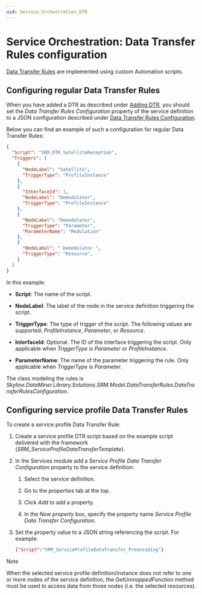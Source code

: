 ```yaml
---
uid: Service_Orchestration_DTR
---
```


# Service Orchestration: Data Transfer Rules configuration

[Data Transfer Rules](xref:srm_scripting#data-transfer-rules-dtr) are implemented using custom Automation scripts.

## Configuring regular Data Transfer Rules

When you have added a DTR as described under [Adding DTR](xref:Service_Orch_adding_DTR), you should set the *Data Transfer Rules Configuration* property of the service definition to a JSON configuration described under [Data Transfer Rules Configuration](xref:SRM_properties_Booking_Manager#data-transfer-rules-configuration).

Below you can find an example of such a configuration for regular Data Transfer Rules:

```json
{
  "Script": "SRM_DTR_SatelliteReception",
  "Triggers": [
    {
      "NodeLabel": "Satellite",
      "TriggerType": "ProfileInstance"
    },
    {
      "InterfaceId": 1,
      "NodeLabel": "Demodulator",
      "TriggerType": "ProfileInstance"
    },
    {
      "NodeLabel": "Demodulator",
      "TriggerType": "Parameter",
      "ParameterName": "Modulation"
    },
    {
      "NodeLabel": " Demodulator ",
      "TriggerType": "Resource",
    }
  ]
}
```

In this example:

- **Script**: The name of the script.

- **NodeLabel**: The label of the node in the service definition triggering the script.

- **TriggerType**: The type of trigger of the script. The following values are supported: *ProfileInstance*<!-- RN 27352 -->, *Parameter*, or *Resource*.

- **InterfaceId**: Optional. The ID of the interface triggering the script. Only applicable when *TriggerType* is *Parameter* or *ProfileInstance*.

- **ParameterName**: The name of the parameter triggering the rule. Only applicable when *TriggerType* is *Parameter*.

The class modeling the rules is *Skyline.DataMiner.Library.Solutions.SRM.Model.DataTransferRules.DataTransferRulesConfiguration*.

## Configuring service profile Data Transfer Rules

<!-- RN 29069 -->

To create a service profile Data Transfer Rule:

1. Create a service profile DTR script based on the example script delivered with the framework (*SRM_ServiceProfileDataTransferTemplate*).

1. In the Services module add a *Service Profile Data Transfer Configuration* property to the service definition:

   1. Select the service definition.

   1. Go to the *properties* tab at the top.

   1. Click *Add* to add a property.

   1. In the *New property* box, specify the property name *Service Profile Data Transfer Configuration*.

1. Set the property value to a JSON string referencing the script. For example:

   ```json
   {"Script":"SRM_ServiceProfileDataTransfer_Preencoding"}
   ```

> [!NOTE]
> When the selected service profile definition/instance does not refer to one or more nodes of the service definition, the *GetUnmappedFunction* method must be used to access data from those nodes (i.e. the selected resources). <!-- RN 30630 -->
